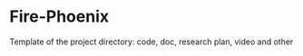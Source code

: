 Fire-Phoenix
============

Template of the project directory: code, doc, research plan, video and other
